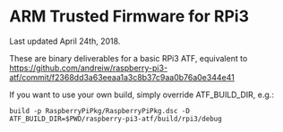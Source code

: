 ARM Trusted Firmware for RPi3
=============================

Last updated April 24th, 2018.

These are binary deliverables for a basic RPi3 ATF, equivalent
to https://github.com/andreiw/raspberry-pi3-atf/commit/f2368dd3a63eeaa1a3c8b37c9aa0b76a0e344e41

If you want to use your own build, simply override ATF_BUILD_DIR, e.g.:
```
build -p RaspberryPiPkg/RaspberryPiPkg.dsc -D ATF_BUILD_DIR=$PWD/raspberry-pi3-atf/build/rpi3/debug
```

